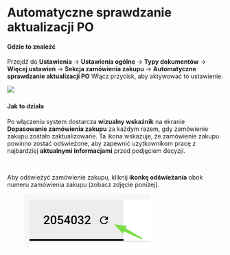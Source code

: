 # Automatyczne sprawdzanie aktualizacji PO

#### Gdzie to znaleźć

Przejdź do **Ustawienia** → **Ustawienia ogólne** → **Typy dokumentów** → **Więcej ustawień** → **Sekcja zamówienia zakupu** → **Automatyczne sprawdzanie aktualizacji PO** Włącz przycisk, aby aktywować to ustawienie.

![](https://files.gitbook.com/v0/b/gitbook-x-prod.appspot.com/o/spaces%2FT2n2w4uDCJvv7CJ5zrdk%2Fuploads%2FqGHdOQkEajJQgR1hKvQS%2Fimage.png?alt=media\&token=42d65488-bc66-4c54-859e-8d11cc2e6ec3)

#### Jak to działa

Po włączeniu system dostarcza **wizualny wskaźnik** na ekranie **Dopasowanie zamówienia zakupu** za każdym razem, gdy zamówienie zakupu zostało zaktualizowane. Ta ikona wskazuje, że zamówienie zakupu powinno zostać odświeżone, aby zapewnić użytkownikom pracę z najbardziej **aktualnymi informacjami** przed podjęciem decyzji.

<div align="left"><img src="https://files.gitbook.com/v0/b/gitbook-x-prod.appspot.com/o/spaces%2FT2n2w4uDCJvv7CJ5zrdk%2Fuploads%2FF8XWBZv8qYmgX4AlJCTw%2Fimage.png?alt=media&#x26;token=c298b346-b1bc-4513-8bb7-520384fe0b1b" alt=""></div>

Aby odświeżyć zamówienie zakupu, kliknij **ikonkę odświeżania** obok numeru zamówienia zakupu (zobacz zdjęcie poniżej).

<div align="left"><figure><img src="../../../../../../.gitbook/assets/image (1) (1).png" alt=""><figcaption></figcaption></figure></div>

